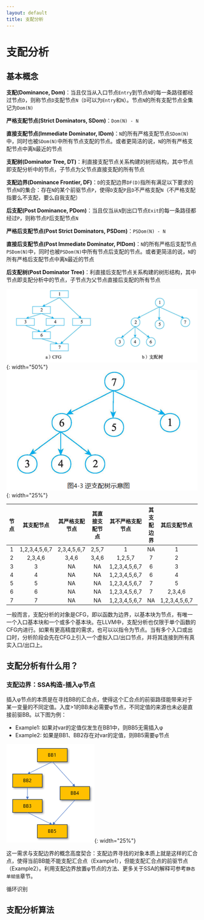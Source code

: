 ```yaml
---
layout: default
title: 支配分析
---
```


# 支配分析

## 基本概念

**支配(Dominance, Dom)**：当且仅当从入口节点`Entry`到节点`N`的每一条路径都经过节点`D`，则称节点`D`支配节点`N`（`D`可以为`Entry`和`N`）。节点`N`的所有支配节点全集记为`Dom(N)`

**严格支配节点(Strict Dominators, SDom)**：`Dom(N) - N`

**直接支配节点(Immediate Dominator, IDom)**：`N`的所有严格支配节点`SDom(N)`中，同时也被`SDom(N)`中所有节点支配的节点。或者更简洁的说，`N`的所有严格支配节点中离`N`最近的节点

**支配树(Dominator Tree, DT)**：利直接支配节点关系构建的树形结构，其中节点即支配分析中的节点，子节点为父节点直接支配的所有节点

**支配边界(Dominance Frontier, DF)**：`D`的支配边界`DF(D)`指所有满足以下要求的节点`N`的集合：存在`N`的某个前驱节点`P`，使得`D`支配`P`且`D`不严格支配`N`（不严格支配指要么不支配，要么自我支配）

**后支配(Post Dominance, PDom)**：当且仅当从`N`到出口节点`Exit`的每一条路径都经过`P`，则称节点`P`后支配节点`N`

**严格后支配节点(Post Strict Dominators, PSDom)**：`PSDom(N) - N`

**直接后支配节点(Post Immediate Dominator, PIDom)**：`N`的所有严格后支配节点`PSDom(N)`中，同时也被`PSDom(N)`中所有节点后支配的节点。或者更简洁的说，`N`的所有严格后支配节点中离`N`最近的节点

**后支配树(Post Dominator Tree)**：利直接后支配节点关系构建的树形结构，其中节点即支配分析中的节点，子节点为父节点直接后支配的所有节点


![DomTree](images/dom_tree.png){: width="50%"} ![PostDomTree](images/post_dom_tree.png){: width="25%"}

| 节点 |     其支配节点     |   其严格支配节点   | 其直接支配节点 |   其不严格支配节点    | 其支配边界 |    其后支配节点     |  其严格后支配节点   | 其直接后支配节点 |
|:--:|:-------------:|:-----------:|:-------:|:-------------:|:-----:|:-------------:|:-----------:|:--------:|
| 1  | 1,2,3,4,5,6,7 | 2,3,4,5,6,7 |  2,5,7  |       1       |  NA   |       1       |     NA      |    NA    |
| 2  |    2,3,4,6    |    3,4,6    |  3,4,6  |    1,2,5,7    |   7   |       2       |     NA      |    NA    |
| 3  |       3       |     NA      |   NA    | 1,2,3,4,5,6,7 |   6   |       3       |     NA      |    NA    |
| 4  |       4       |     NA      |   NA    | 1,2,3,4,5,6,7 |   6   |       4       |     NA      |    NA    |
| 5  |       5       |     NA      |   NA    | 1,2,3,4,5,6,7 |   7   |       5       |     NA      |    NA    |
| 6  |       6       |     NA      |   NA    | 1,2,3,4,5,6,7 |   7   |    2,3,4,6    |    2,3,4    |  2,3,4   |
| 7  |       7       |     NA      |   NA    | 1,2,3,4,5,6,7 |  NA   | 1,2,3,4,5,6,7 | 1,2,3,4,5,6 |  1,5,6   |

一般而言，支配分析的对象是CFG，即以函数为边界，以基本块为节点，有唯一一个入口基本块和一个或多个基本块。在LLVM中，支配分析也仅限于单个函数的CFG内进行。如果有更高精度的需求，也可以以指令为节点。当有多个入口或出口时，分析阶段会先在CFG上引入一个虚拟入口/出口节点，并将其连接到所有真实入口/出口上。

## 支配分析有什么用？

### 支配边界：SSA构造-插入φ节点

插入φ节点的本质是在寻找BB的汇合点，使得这个汇合点的前驱路径能带来对于某一变量的不同定值。入度>1的BB未必需要φ节点，不同定值的来源也未必是直接前驱BB。以下图为例：

 - Example1: 如果对var的定值仅发生在BB1中，则BB5无需插入φ
 - Example2: 如果是BB1、BB2存在对var的定值，则BB5需要φ节点

![insert phi](images/insert_phi.png){: width="25%"}

这一需求与支配边界的概念高度契合：支配边界寻找的对象本质上就是这样的汇合点，使得当前BB能不能支配汇合点（Example1），但能支配汇合点的前驱节点（Example2）。利用支配边界放置φ节点的方法、更多关于SSA的解释可参考`静态单赋值`章节。

循环识别




## 支配分析算法

